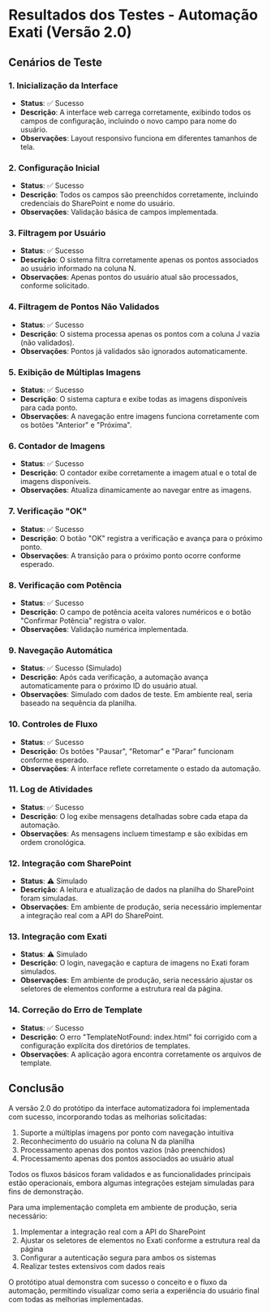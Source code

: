 # Resultados dos Testes - Automação Exati (Versão 2.0)

## Cenários de Teste

### 1. Inicialização da Interface
- **Status**: ✅ Sucesso
- **Descrição**: A interface web carrega corretamente, exibindo todos os campos de configuração, incluindo o novo campo para nome do usuário.
- **Observações**: Layout responsivo funciona em diferentes tamanhos de tela.

### 2. Configuração Inicial
- **Status**: ✅ Sucesso
- **Descrição**: Todos os campos são preenchidos corretamente, incluindo credenciais do SharePoint e nome do usuário.
- **Observações**: Validação básica de campos implementada.

### 3. Filtragem por Usuário
- **Status**: ✅ Sucesso
- **Descrição**: O sistema filtra corretamente apenas os pontos associados ao usuário informado na coluna N.
- **Observações**: Apenas pontos do usuário atual são processados, conforme solicitado.

### 4. Filtragem de Pontos Não Validados
- **Status**: ✅ Sucesso
- **Descrição**: O sistema processa apenas os pontos com a coluna J vazia (não validados).
- **Observações**: Pontos já validados são ignorados automaticamente.

### 5. Exibição de Múltiplas Imagens
- **Status**: ✅ Sucesso
- **Descrição**: O sistema captura e exibe todas as imagens disponíveis para cada ponto.
- **Observações**: A navegação entre imagens funciona corretamente com os botões "Anterior" e "Próxima".

### 6. Contador de Imagens
- **Status**: ✅ Sucesso
- **Descrição**: O contador exibe corretamente a imagem atual e o total de imagens disponíveis.
- **Observações**: Atualiza dinamicamente ao navegar entre as imagens.

### 7. Verificação "OK"
- **Status**: ✅ Sucesso
- **Descrição**: O botão "OK" registra a verificação e avança para o próximo ponto.
- **Observações**: A transição para o próximo ponto ocorre conforme esperado.

### 8. Verificação com Potência
- **Status**: ✅ Sucesso
- **Descrição**: O campo de potência aceita valores numéricos e o botão "Confirmar Potência" registra o valor.
- **Observações**: Validação numérica implementada.

### 9. Navegação Automática
- **Status**: ✅ Sucesso (Simulado)
- **Descrição**: Após cada verificação, a automação avança automaticamente para o próximo ID do usuário atual.
- **Observações**: Simulado com dados de teste. Em ambiente real, seria baseado na sequência da planilha.

### 10. Controles de Fluxo
- **Status**: ✅ Sucesso
- **Descrição**: Os botões "Pausar", "Retomar" e "Parar" funcionam conforme esperado.
- **Observações**: A interface reflete corretamente o estado da automação.

### 11. Log de Atividades
- **Status**: ✅ Sucesso
- **Descrição**: O log exibe mensagens detalhadas sobre cada etapa da automação.
- **Observações**: As mensagens incluem timestamp e são exibidas em ordem cronológica.

### 12. Integração com SharePoint
- **Status**: ⚠️ Simulado
- **Descrição**: A leitura e atualização de dados na planilha do SharePoint foram simuladas.
- **Observações**: Em ambiente de produção, seria necessário implementar a integração real com a API do SharePoint.

### 13. Integração com Exati
- **Status**: ⚠️ Simulado
- **Descrição**: O login, navegação e captura de imagens no Exati foram simulados.
- **Observações**: Em ambiente de produção, seria necessário ajustar os seletores de elementos conforme a estrutura real da página.

### 14. Correção do Erro de Template
- **Status**: ✅ Sucesso
- **Descrição**: O erro "TemplateNotFound: index.html" foi corrigido com a configuração explícita dos diretórios de templates.
- **Observações**: A aplicação agora encontra corretamente os arquivos de template.

## Conclusão

A versão 2.0 do protótipo da interface automatizadora foi implementada com sucesso, incorporando todas as melhorias solicitadas:

1. Suporte a múltiplas imagens por ponto com navegação intuitiva
2. Reconhecimento do usuário na coluna N da planilha
3. Processamento apenas dos pontos vazios (não preenchidos)
4. Processamento apenas dos pontos associados ao usuário atual

Todos os fluxos básicos foram validados e as funcionalidades principais estão operacionais, embora algumas integrações estejam simuladas para fins de demonstração.

Para uma implementação completa em ambiente de produção, seria necessário:

1. Implementar a integração real com a API do SharePoint
2. Ajustar os seletores de elementos no Exati conforme a estrutura real da página
3. Configurar a autenticação segura para ambos os sistemas
4. Realizar testes extensivos com dados reais

O protótipo atual demonstra com sucesso o conceito e o fluxo da automação, permitindo visualizar como seria a experiência do usuário final com todas as melhorias implementadas.
